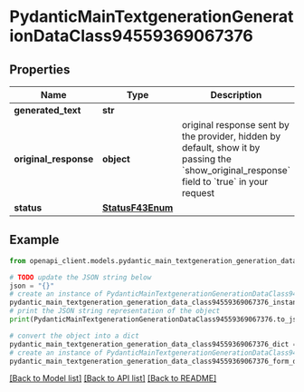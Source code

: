 # PydanticMainTextgenerationGenerationDataClass94559369067376


## Properties

Name | Type | Description | Notes
------------ | ------------- | ------------- | -------------
**generated_text** | **str** |  | 
**original_response** | **object** | original response sent by the provider, hidden by default, show it by passing the &#x60;show_original_response&#x60; field to &#x60;true&#x60; in your request | [optional] 
**status** | [**StatusF43Enum**](StatusF43Enum.md) |  | 

## Example

```python
from openapi_client.models.pydantic_main_textgeneration_generation_data_class94559369067376 import PydanticMainTextgenerationGenerationDataClass94559369067376

# TODO update the JSON string below
json = "{}"
# create an instance of PydanticMainTextgenerationGenerationDataClass94559369067376 from a JSON string
pydantic_main_textgeneration_generation_data_class94559369067376_instance = PydanticMainTextgenerationGenerationDataClass94559369067376.from_json(json)
# print the JSON string representation of the object
print(PydanticMainTextgenerationGenerationDataClass94559369067376.to_json())

# convert the object into a dict
pydantic_main_textgeneration_generation_data_class94559369067376_dict = pydantic_main_textgeneration_generation_data_class94559369067376_instance.to_dict()
# create an instance of PydanticMainTextgenerationGenerationDataClass94559369067376 from a dict
pydantic_main_textgeneration_generation_data_class94559369067376_form_dict = pydantic_main_textgeneration_generation_data_class94559369067376.from_dict(pydantic_main_textgeneration_generation_data_class94559369067376_dict)
```
[[Back to Model list]](../README.md#documentation-for-models) [[Back to API list]](../README.md#documentation-for-api-endpoints) [[Back to README]](../README.md)


